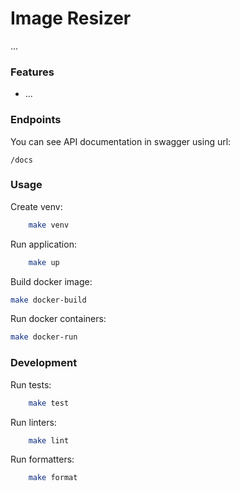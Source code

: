 # Image Resizer
...

### Features
- ...


### Endpoints
You can see API documentation in swagger using url:
```
/docs
```

### Usage

Create venv:
```bash
    make venv
```

Run application:
```bash
    make up
```

Build docker image:
```bash
make docker-build
```

Run docker containers:
```bash
make docker-run
```

### Development
Run tests:
```bash
    make test
```

Run linters:
```bash
    make lint
```

Run formatters:
```bash
    make format
```